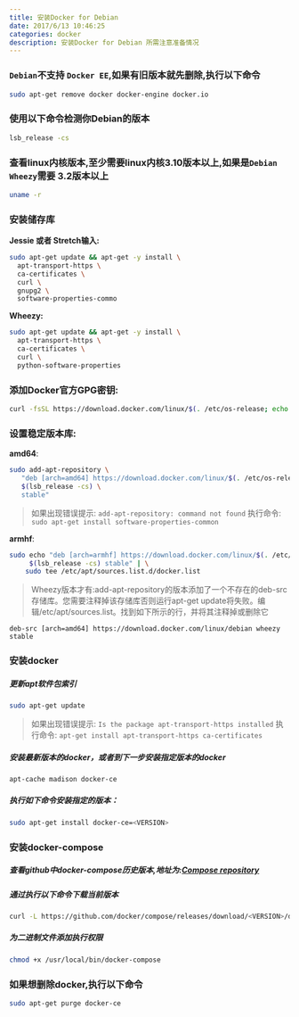 ```yaml
---
title: 安装Docker for Debian
date: 2017/6/13 10:46:25
categories: docker
description: 安装Docker for Debian 所需注意准备情况
---
```


### `Debian`不支持 `Docker EE`,如果有旧版本就先删除,执行以下命令
```bash
sudo apt-get remove docker docker-engine docker.io
```

### 使用以下命令检测你Debian的版本
```bash
lsb_release -cs
```

### 查看linux内核版本,至少需要linux内核3.10版本以上,如果是`Debian Wheezy`需要 3.2版本以上
```bash
uname -r
```

### 安装储存库
**Jessie 或者 Stretch输入:**
```bash
sudo apt-get update && apt-get -y install \
  apt-transport-https \
  ca-certificates \
  curl \
  gnupg2 \
  software-properties-commo
```

**Wheezy:**
```bash
sudo apt-get update && apt-get -y install \
  apt-transport-https \
  ca-certificates \
  curl \
  python-software-properties
```

### 添加Docker官方GPG密钥:
```bash
curl -fsSL https://download.docker.com/linux/$(. /etc/os-release; echo "$ID")/gpg | sudo apt-key add -
```

### 设置稳定版本库:
**amd64**:
```bash
sudo add-apt-repository \
   "deb [arch=amd64] https://download.docker.com/linux/$(. /etc/os-release; echo "$ID") \
   $(lsb_release -cs) \
   stable"
```
> 如果出现错误提示: `add-apt-repository: command not found`
> 执行命令: `sudo apt-get install software-properties-common`

**armhf**:
```bash
sudo echo "deb [arch=armhf] https://download.docker.com/linux/$(. /etc/os-release; echo "$ID") \
     $(lsb_release -cs) stable" | \
    sudo tee /etc/apt/sources.list.d/docker.list
```

>Wheezy版本才有:add-apt-repository的版本添加了一个不存在的deb-src存储库。您需要注释掉该存储库否则运行apt-get update将失败。编辑/etc/apt/sources.list。找到如下所示的行，并将其注释掉或删除它
```
deb-src [arch=amd64] https://download.docker.com/linux/debian wheezy stable
```

### 安装docker

##### 更新apt软件包索引
```bash
sudo apt-get update
```
> 如果出现错误提示: `Is the package apt-transport-https installed`
> 执行命令: `apt-get install apt-transport-https ca-certificates`



##### 安装最新版本的docker，或者到下一步安装指定版本的docker
```bash
apt-cache madison docker-ce
```

##### 执行如下命令安装指定的版本：
```bash
sudo apt-get install docker-ce=<VERSION>
```

### 安装docker-compose

##### 查看github中docker-compose历史版本,地址为:[Compose repository](https://github.com/docker/compose/releases " Compose repository")

##### 通过执行以下命令下载当前版本
```bash
curl -L https://github.com/docker/compose/releases/download/<VERSION>/docker-compose-`uname -s`-`uname -m` > /usr/local/bin/docker-compose
```

##### 为二进制文件添加执行权限
```bash
chmod +x /usr/local/bin/docker-compose
```

### 如果想删除docker,执行以下命令
```bash
sudo apt-get purge docker-ce
```

